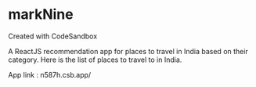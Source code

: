 # markNine
Created with CodeSandbox

A ReactJS recommendation app for places to travel in India based on their category.
Here is the list of places to travel to in India.

App link : n587h.csb.app/
